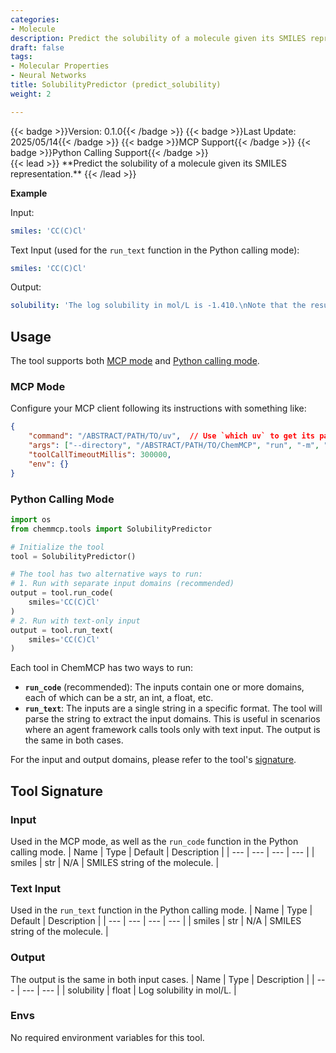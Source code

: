 ```yaml
---
categories:
- Molecule
description: Predict the solubility of a molecule given its SMILES representation.
draft: false
tags:
- Molecular Properties
- Neural Networks
title: SolubilityPredictor (predict_solubility)
weight: 2

---
```

<div style="display: flex; flex-wrap: wrap; gap: 0.75rem; align-items: center;">
  {{< badge >}}Version: 0.1.0{{< /badge >}}
  {{< badge >}}Last Update: 2025/05/14{{< /badge >}}
  {{< badge >}}MCP Support{{< /badge >}}
  {{< badge >}}Python Calling Support{{< /badge >}}
</div>
{{< lead >}}
**Predict the solubility of a molecule given its SMILES representation.**
{{< /lead >}}

**Example**

Input:
```yaml
smiles: 'CC(C)Cl'
```

Text Input (used for the `run_text` function in the Python calling mode):
```yaml
smiles: 'CC(C)Cl'
```

Output:
```yaml
solubility: 'The log solubility in mol/L is -1.410.\nNote that the result is predicted by a neural network model and may not be accurate. You may use other tools or resources to obtain more reliable results if needed.'
```

## Usage

The tool supports both [MCP mode](#mcp-mode) and [Python calling mode](#python-calling-mode).



### MCP Mode

Configure your MCP client following its instructions with something like:
```JSON
{
    "command": "/ABSTRACT/PATH/TO/uv",  // Use `which uv` to get its path
    "args": ["--directory", "/ABSTRACT/PATH/TO/ChemMCP", "run", "-m", "chemmcp.tools.solubility_predictor"],
    "toolCallTimeoutMillis": 300000,
    "env": {}
}
```

### Python Calling Mode

```python
import os
from chemmcp.tools import SolubilityPredictor

# Initialize the tool
tool = SolubilityPredictor()

# The tool has two alternative ways to run:
# 1. Run with separate input domains (recommended)
output = tool.run_code(
    smiles='CC(C)Cl'
)
# 2. Run with text-only input
output = tool.run_text(
    smiles='CC(C)Cl'
)
```


Each tool in ChemMCP has two ways to run:
- **`run_code`** (recommended): The inputs contain one or more domains, each of which can be a str, an int, a float, etc.
- **`run_text`**: The inputs are a single string in a specific format. The tool will parse the string to extract the input domains. This is useful in scenarios where an agent framework calls tools only with text input.
The output is the same in both cases.

For the input and output domains, please refer to the tool's [signature](#tool-signature).

## Tool Signature



### Input
Used in the MCP mode, as well as the `run_code` function in the Python calling mode.
| Name | Type | Default | Description |
| --- | --- | --- | --- |
| smiles | str | N/A | SMILES string of the molecule. |

### Text Input
Used in the `run_text` function in the Python calling mode.
| Name | Type | Default | Description |
| --- | --- | --- | --- |
| smiles | str | N/A | SMILES string of the molecule. |

### Output
The output is the same in both input cases.
| Name | Type | Description |
| --- | --- | --- |
| solubility | float | Log solubility in mol/L. |

### Envs
No required environment variables for this tool.

